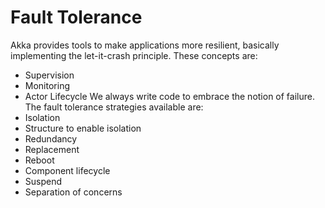 # Fault Tolerance
Akka provides tools to make applications more resilient, basically implementing the let-it-crash principle. These concepts are:
- Supervision
- Monitoring
- Actor Lifecycle
We always write code to embrace the notion of failure. The fault tolerance strategies available are:
- Isolation
- Structure to enable isolation
- Redundancy
- Replacement
- Reboot
- Component lifecycle
- Suspend
- Separation of concerns